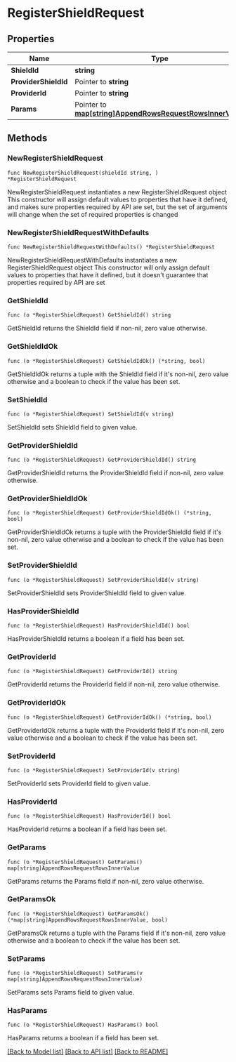 # RegisterShieldRequest

## Properties

Name | Type | Description | Notes
------------ | ------------- | ------------- | -------------
**ShieldId** | **string** |  | 
**ProviderShieldId** | Pointer to **string** |  | [optional] 
**ProviderId** | Pointer to **string** |  | [optional] 
**Params** | Pointer to [**map[string]AppendRowsRequestRowsInnerValue**](AppendRowsRequestRowsInnerValue.md) |  | [optional] 

## Methods

### NewRegisterShieldRequest

`func NewRegisterShieldRequest(shieldId string, ) *RegisterShieldRequest`

NewRegisterShieldRequest instantiates a new RegisterShieldRequest object
This constructor will assign default values to properties that have it defined,
and makes sure properties required by API are set, but the set of arguments
will change when the set of required properties is changed

### NewRegisterShieldRequestWithDefaults

`func NewRegisterShieldRequestWithDefaults() *RegisterShieldRequest`

NewRegisterShieldRequestWithDefaults instantiates a new RegisterShieldRequest object
This constructor will only assign default values to properties that have it defined,
but it doesn't guarantee that properties required by API are set

### GetShieldId

`func (o *RegisterShieldRequest) GetShieldId() string`

GetShieldId returns the ShieldId field if non-nil, zero value otherwise.

### GetShieldIdOk

`func (o *RegisterShieldRequest) GetShieldIdOk() (*string, bool)`

GetShieldIdOk returns a tuple with the ShieldId field if it's non-nil, zero value otherwise
and a boolean to check if the value has been set.

### SetShieldId

`func (o *RegisterShieldRequest) SetShieldId(v string)`

SetShieldId sets ShieldId field to given value.


### GetProviderShieldId

`func (o *RegisterShieldRequest) GetProviderShieldId() string`

GetProviderShieldId returns the ProviderShieldId field if non-nil, zero value otherwise.

### GetProviderShieldIdOk

`func (o *RegisterShieldRequest) GetProviderShieldIdOk() (*string, bool)`

GetProviderShieldIdOk returns a tuple with the ProviderShieldId field if it's non-nil, zero value otherwise
and a boolean to check if the value has been set.

### SetProviderShieldId

`func (o *RegisterShieldRequest) SetProviderShieldId(v string)`

SetProviderShieldId sets ProviderShieldId field to given value.

### HasProviderShieldId

`func (o *RegisterShieldRequest) HasProviderShieldId() bool`

HasProviderShieldId returns a boolean if a field has been set.

### GetProviderId

`func (o *RegisterShieldRequest) GetProviderId() string`

GetProviderId returns the ProviderId field if non-nil, zero value otherwise.

### GetProviderIdOk

`func (o *RegisterShieldRequest) GetProviderIdOk() (*string, bool)`

GetProviderIdOk returns a tuple with the ProviderId field if it's non-nil, zero value otherwise
and a boolean to check if the value has been set.

### SetProviderId

`func (o *RegisterShieldRequest) SetProviderId(v string)`

SetProviderId sets ProviderId field to given value.

### HasProviderId

`func (o *RegisterShieldRequest) HasProviderId() bool`

HasProviderId returns a boolean if a field has been set.

### GetParams

`func (o *RegisterShieldRequest) GetParams() map[string]AppendRowsRequestRowsInnerValue`

GetParams returns the Params field if non-nil, zero value otherwise.

### GetParamsOk

`func (o *RegisterShieldRequest) GetParamsOk() (*map[string]AppendRowsRequestRowsInnerValue, bool)`

GetParamsOk returns a tuple with the Params field if it's non-nil, zero value otherwise
and a boolean to check if the value has been set.

### SetParams

`func (o *RegisterShieldRequest) SetParams(v map[string]AppendRowsRequestRowsInnerValue)`

SetParams sets Params field to given value.

### HasParams

`func (o *RegisterShieldRequest) HasParams() bool`

HasParams returns a boolean if a field has been set.


[[Back to Model list]](../README.md#documentation-for-models) [[Back to API list]](../README.md#documentation-for-api-endpoints) [[Back to README]](../README.md)


